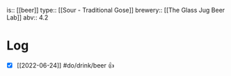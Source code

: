 is:: [[beer]]
type:: [[Sour - Traditional Gose]]
brewery:: [[The Glass Jug Beer Lab]]
abv:: 4.2

# Log
- [x] [[2022-06-24]] #do/drink/beer 👍
